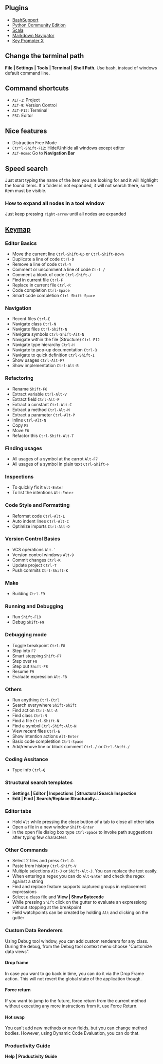 ## Plugins
* [BashSupport](https://plugins.jetbrains.com/plugin/4230-bashsupport)
* [Python Community Edition](https://plugins.jetbrains.com/plugin/7322-python-community-edition)
* [Scala](https://plugins.jetbrains.com/plugin/1347-scala)
* [Markdown Navigator](https://plugins.jetbrains.com/plugin/7896-markdown-navigator)
* [Key Promoter X](https://plugins.jetbrains.com/plugin/9792-key-promoter-x)

## Change the terminal path
**File | Settings | Tools | Terminal | Shell Path**. Use bash, instead of windows default
command line.

## Command shortcuts
* `ALT-1`: Project
* `ALT-9`: Version Control
* `ALT-F12`: Terminal`
* `ESC`: Editor

## Nice features
* Distraction Free Mode
* `Ctr*l-Shift-F12`: Hide/Unhide all windows except editor
* `ALT-Home`: Go to **Navigation Bar** 

## Speed search
Just start typing the name of the item you are looking for and it will highlight the found items.
If a folder is not expanded, it will not search there, so the item must be visible.

### How to expand all nodes in a tool window
Just keep pressing `right-arrow` until all nodes are expanded

## [Keymap](https://resources.jetbrains.com/storage/products/intellij-idea/docs/IntelliJIDEA_ReferenceCard.pdf)

### Editor Basics
* Move the current line `Ctrl-Shift-Up` or `Ctrl-Shift-Down`
* Duplicate a line of code `Ctrl-D`
* Remove a line of code `Ctrl-Y`
* Comment or uncomment a line of code `Ctrl-/`
* Comment a block of code `Ctrl-Shift-/`
* Find in current file `Ctrl-F`
* Replace in current file `Ctrl-R`
* Code completion `Ctrl-Space`
* Smart code completion `Ctrl-Shift-Space`

### Navigation
* Recent files `Ctrl-E`
* Navigate class `Ctrl-N`
* Navigate files `Ctrl-Shift-N`
* Navigate symbols `Ctrl-Shift-Alt-N`
* Navigate within the file (Structure) `Ctrl-F12`
* Navigate type hierarchy `Ctrl-H`
* Navigate to pop-up documentation `Ctrl-Q`
* Navigate to quick definition `Ctrl-Shift-I`
* Show usages `Ctrl-Alt-F7`
* Show implementation `Ctrl-Alt-B`

### Refactoring
* Rename `Shift-F6`
* Extract variable `Ctrl-Alt-V`
* Extract field `Ctrl-Alt-F`
* Extract a constant `Ctrl-Alt-C`
* Extract a method `Ctrl-Alt-M`
* Extract a parameter `Ctrl-Alt-P`
* Inline `Ctrl-Alt-N`
* Copy `F5`
* Move `F6`
* Refactor this `Ctrl-Shift-Alt-T`

### Finding usages
* All usages of a symbol at the carrot `Alt-F7`
* All usages of a symbol in plain text `Ctrl-Shift-F`

### Inspections
* To quickly fix it `Alt-Enter`
* To list the intentions `Alt-Enter`

### Code Style and Formatting
* Reformat code `Ctrl-Alt-L`
* Auto indent lines `Ctrl-Alt-I`
* Optimize imports `Ctrl-Alt-O`

### Version Control Basics
* VCS operations ``Alt-` ``
* Version control windows `Alt-9`
* Commit changes `Ctrl-K`
* Update project `Ctrl-T`
* Push commits `Ctrl-Shift-K`

### Make
* Building `Ctrl-F9`

### Running and Debugging
* Run `Shift-F10`
* Debug `Shift-F9`

### Debugging mode
* Toggle breakpoint `Ctrl-F8`
* Step into `F7`
* Smart stepping `Shift-F7`
* Step over `F8`
* Step out `Shift-F8`
* Resume `F9`
* Evaluate expression `Alt-F8`

### Others
* Run anything `Ctrl-Ctrl`
* Search everywhere `Shift-Shift`
* Find action `Ctrl-Alt-A`
* Find class `Ctrl-N`
* Find a file `Ctrl-Shift-N`
* Find a symbol `Ctrl-Shift-Alt-N`
* View recent files `Ctrl-E`
* Show intention actions `Alt-Enter`
* Basic code completition `Ctrl-Space`
* Add/remove line or block comment `Ctrl-/` or `Ctrl-Shift-/`

### Coding Assitance
* Type info `Ctrl-Q`

### Structural search templates
* **Settings | Editor | Inspections | Structural Search Inspection**
* **Edit | Find | Search/Replace Structurally...**

### Editor tabs
* Hold `Alt` while pressing the close button of a tab to close all other tabs
* Open a file in a new window `Shift-Enter`
* In the open file dialog box type `Ctrl-Space` to invoke path suggestions after typing few characters

### Other Commands
* Select 2 files and press `Ctrl-D`.
* Paste from history `Ctrl-Shift-V`
* Multiple selections `Alt-J` or `Shift-Alt-J`. You can replace the text easily.
* When entering a regex you can do `Alt-Enter` and check the regex against a string
* Find and replace feature supports captured groups in replacement expressions
* Select a class file and **View | Show Bytecode**
* While pressing `Shift` click on the gutter to evaluate an expressiong without stopping at the breakpoint
* Field watchpoints can be created by holding `Alt` and clicking on the gutter

### Custom Data Renderers
Using Debug tool window, you can add custom renderers for any class. During
the debug, from the Debug tool context menu choose "Customize data views".

#### Drop frame
In case you want to go back in time, you can do it via the Drop Frame action.
This will not revert the global state of the application though.

#### Force return
If you want to jump to the future, force return from the current method without
executing any more instructions from it, use Force Return.

#### Hot swap
You can't add new methods or new fields, but you can change method bodies. However,
using Dynamic Code Evaluation, you can do that.

### Productivity Guide
**Help | Productivity Guide**










